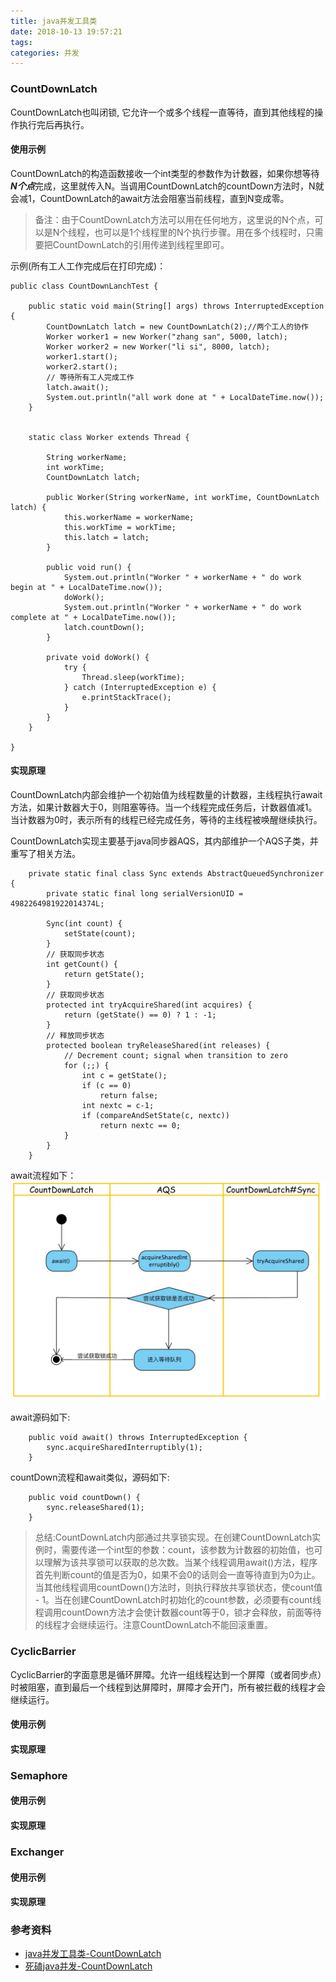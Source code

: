 ```yaml
---
title: java并发工具类
date: 2018-10-13 19:57:21
tags:
categories: 并发
---
```

### CountDownLatch
CountDownLatch也叫闭锁, 它允许一个或多个线程一直等待，直到其他线程的操作执行完后再执行。

#### 使用示例

CountDownLatch的构造函数接收一个int类型的参数作为计数器，如果你想等待***N个点***完成，这里就传入N。当调用CountDownLatch的countDown方法时，N就会减1，CountDownLatch的await方法会阻塞当前线程，直到N变成零。

> 备注：由于CountDownLatch方法可以用在任何地方，这里说的N个点，可以是N个线程，也可以是1个线程里的N个执行步骤。用在多个线程时，只需要把CountDownLatch的引用传递到线程里即可。

示例(所有工人工作完成后在打印完成)：
``` 
public class CountDownLanchTest {
    
    public static void main(String[] args) throws InterruptedException {
        CountDownLatch latch = new CountDownLatch(2);//两个工人的协作
        Worker worker1 = new Worker("zhang san", 5000, latch);
        Worker worker2 = new Worker("li si", 8000, latch);
        worker1.start();
        worker2.start();
        // 等待所有工人完成工作
        latch.await();
        System.out.println("all work done at " + LocalDateTime.now());
    }


    static class Worker extends Thread {

        String workerName;
        int workTime;
        CountDownLatch latch;

        public Worker(String workerName, int workTime, CountDownLatch latch) {
            this.workerName = workerName;
            this.workTime = workTime;
            this.latch = latch;
        }

        public void run() {
            System.out.println("Worker " + workerName + " do work begin at " + LocalDateTime.now());
            doWork();
            System.out.println("Worker " + workerName + " do work complete at " + LocalDateTime.now());
            latch.countDown();
        }

        private void doWork() {
            try {
                Thread.sleep(workTime);
            } catch (InterruptedException e) {
                e.printStackTrace();
            }
        }
    }

}
```

#### 实现原理
CountDownLatch内部会维护一个初始值为线程数量的计数器，主线程执行await方法，如果计数器大于0，则阻塞等待。当一个线程完成任务后，计数器值减1。当计数器为0时，表示所有的线程已经完成任务，等待的主线程被唤醒继续执行。

CountDownLatch实现主要基于java同步器AQS，其内部维护一个AQS子类，并重写了相关方法。
``` 
    private static final class Sync extends AbstractQueuedSynchronizer {
        private static final long serialVersionUID = 4982264981922014374L;

        Sync(int count) {
            setState(count);
        }
        // 获取同步状态
        int getCount() {
            return getState();
        }
        // 获取同步状态
        protected int tryAcquireShared(int acquires) {
            return (getState() == 0) ? 1 : -1;
        }
        // 释放同步状态
        protected boolean tryReleaseShared(int releases) {
            // Decrement count; signal when transition to zero
            for (;;) {
                int c = getState();
                if (c == 0)
                    return false;
                int nextc = c-1;
                if (compareAndSetState(c, nextc))
                    return nextc == 0;
            }
        }
    }
```
await流程如下：
![](/images/CountDownLatch_await.jpg)

await源码如下:
``` 
    public void await() throws InterruptedException {
        sync.acquireSharedInterruptibly(1);
    }
```
countDown流程和await类似，源码如下:
``` 
    public void countDown() {
        sync.releaseShared(1);
    }
```

>总结:CountDownLatch内部通过共享锁实现。在创建CountDownLatch实例时，需要传递一个int型的参数：count，该参数为计数器的初始值，也可以理解为该共享锁可以获取的总次数。当某个线程调用await()方法，程序首先判断count的值是否为0，如果不会0的话则会一直等待直到为0为止。当其他线程调用countDown()方法时，则执行释放共享锁状态，使count值 - 1。当在创建CountDownLatch时初始化的count参数，必须要有count线程调用countDown方法才会使计数器count等于0，锁才会释放，前面等待的线程才会继续运行。注意CountDownLatch不能回滚重置。

### CyclicBarrier

CyclicBarrier的字面意思是循环屏障。允许一组线程达到一个屏障（或者同步点）时被阻塞，直到最后一个线程到达屏障时，屏障才会开门，所有被拦截的线程才会继续运行。

#### 使用示例

#### 实现原理


### Semaphore
#### 使用示例
#### 实现原理


### Exchanger
#### 使用示例
#### 实现原理




### 参考资料
- [java并发工具类-CountDownLatch](https://juejin.im/post/5af3c17f51882567113b37d0)
- [死磕java并发-CountDownLatch](http://cmsblogs.com/?p=2253)